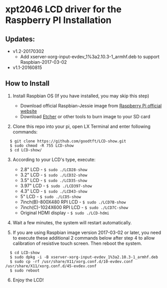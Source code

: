 # xpt2046 LCD driver for the Raspberry PI Installation

## Updates:
- v1.2-20170302
  - Add xserver-xorg-input-evdev_1%3a2.10.3-1_armhf.deb to support Raspbian-2017-03-02
- v1.1-20160815

## How to Install
1. Install Raspbian OS (If you have installed, you may skip this step)
    - Download official Raspbian-Jessie image from [Raspberry Pi official website](https://www.raspberrypi.org/downloads/)
    - Download [Etcher](https://etcher.io/) or other tools to burn image to your SD card
     
2. Clone this repo into your pi, open LX Terminal and enter following commands:

```
  $ git clone https://github.com/goodtft/LCD-show.git
  $ sudo chmod -R 755 LCD-show
  $ cd LCD-show/
```
  
3. According to your LCD's type, execute:
    - 2.8" LCD - `$ sudo ./LCD28-show`
    - 3.2" LCD - `$ sudo ./LCD32-show`
    - 3.5" LCD - `$ sudo ./LCD35-show`
    - 3.97" LCD - `$ sudo ./LCD397-show`
    - 4.3" LCD - `$ sudo ./LCD43-show`
    - 5" LCD - `$ sudo ./LCD5-show`
    - 7inch(B)-800X480 RPI LCD - `$ sudo ./LCD7B-show`
    - 7inch(C)-1024X600 RPI LCD - `$ sudo ./LCD7C-show`
    - Original HDMI display - `$ sudo ./LCD-hdmi`

4. Wait a few minutes, the system will restart automatically.

5. If you are using Raspbian image version 2017-03-02 or later, you need to execute these additional 2 commands below after step 4 to allow calibration of resistive touch screen. Then reboot the system.
  ```
    $ cd LCD-show
    $ sudo dpkg -i -B xserver-xorg-input-evdev_1%3a2.10.3-1_armhf.deb
    $ sudo cp -rf /usr/share/X11/xorg.conf.d/10-evdev.conf /usr/share/X11/xorg.conf.d/45-evdev.conf
    $ sudo reboot
  ```
6. Enjoy the LCD!
